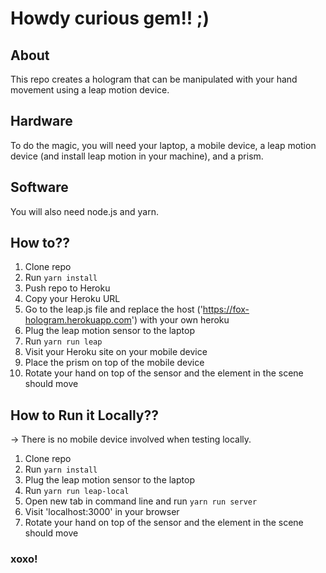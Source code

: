 # Howdy curious gem!! ;)

## About

This repo creates a hologram that can be manipulated with your hand movement using a leap motion device.

## Hardware

To do the magic, you will need your laptop, a mobile device, a leap motion device (and install leap motion in your machine), and a prism.

## Software

You will also need node.js and yarn.

## How to??

1. Clone repo
2. Run `yarn install`
3. Push repo to Heroku
4. Copy your Heroku URL
5. Go to the leap.js file and replace the host ('https://fox-hologram.herokuapp.com') with your own heroku
6. Plug the leap motion sensor to the laptop
7. Run `yarn run leap`
8. Visit your Heroku site on your mobile device
9. Place the prism on top of the mobile device
10. Rotate your hand on top of the sensor and the element in the scene should move

## How to Run it Locally??

-> There is no mobile device involved when testing locally.

1. Clone repo
2. Run `yarn install`
3. Plug the leap motion sensor to the laptop
4. Run `yarn run leap-local`
5. Open new tab in command line and run `yarn run server`
6. Visit 'localhost:3000' in your browser
7. Rotate your hand on top of the sensor and the element in the scene should move

### xoxo!
